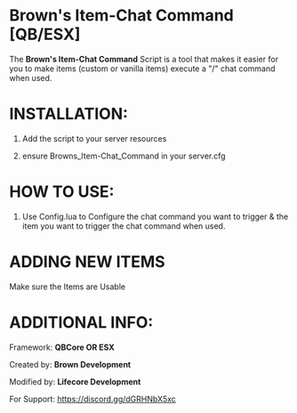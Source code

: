 # Brown's Item-Chat Command [QB/ESX]

The **Brown's Item-Chat Command** Script is a tool that makes it easier for you to make items (custom or vanilla items) execute a "/" chat command when used.

# INSTALLATION:

1. Add the script to your server resources

2. ensure Browns_Item-Chat_Command in your server.cfg

# HOW TO USE:

1. Use Config.lua to Configure the chat command you want to trigger & the item you want to trigger the chat command when used.


# ADDING NEW ITEMS

Make sure the Items are Usable

# ADDITIONAL INFO:

Framework: **QBCore OR ESX**

Created by: **Brown Development** 

Modified by: **Lifecore Development**

For Support: https://discord.gg/dGRHNbX5xc
